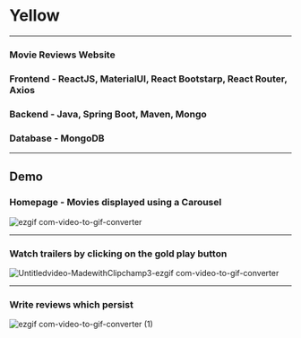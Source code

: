 # Yellow
***
### Movie Reviews Website
### Frontend - ReactJS, MaterialUI, React Bootstarp, React Router, Axios
### Backend - Java, Spring Boot, Maven, Mongo
### Database - MongoDB
***
## Demo
### Homepage - Movies displayed using a Carousel
![ezgif com-video-to-gif-converter](https://github.com/Rishav25/Yellow/assets/75539207/af042d8b-36f1-450c-b006-ae50a53ecba8)
***
### Watch trailers by clicking on the gold play button
![Untitledvideo-MadewithClipchamp3-ezgif com-video-to-gif-converter](https://github.com/Rishav25/Yellow/assets/75539207/94974347-6835-4f33-83fc-c9e555f3bf33)
***
### Write reviews which persist
![ezgif com-video-to-gif-converter (1)](https://github.com/Rishav25/Yellow/assets/75539207/b554dbdd-6696-40b5-ac06-16a73d5d66ff)
